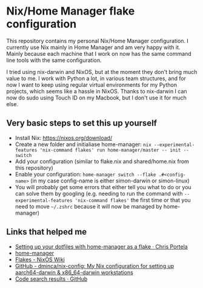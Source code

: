 # Nix/Home Manager flake configuration

This repository contains my personal Nix/Home Manager configuration. I currently use Nix mainly in Home Manager and am very happy with it. Mainly because each machine that I work on now has the same command line tools with the same configuration.

I tried using nix-darwin and NixOS, but at the moment they don't bring much value to me. I work with Python a lot, in various team structures, and for now I want to keep using regular virtual environments for my Python projects, which seems like a hassle in NixOS. Thanks to nix-darwin I can now do sudo using Touch ID on my Macbook, but I don't use it for much else.

## Very basic steps to set this up yourself

- Install Nix: https://nixos.org/download/
- Create a new folder and initialiase home-manager: `nix --experimental-features 'nix-command flakes' run home-manager/master -- init --switch`
- Add your configuration (similar to flake.nix and shared/home.nix from this repository)
- Enable your configuration: `home-manager switch --flake .#<config-name>` (in my case config-name is either simon-darwin or simon-linux)
- You will probably get some errors that either tell you what to do or you can solve them by googling (e.g. needing to run the command with  `--experimental-features 'nix-command flakes'` the first time or that you need to move `~/.zshrc` because it will now be managed by home-manager)

## Links that helped me

- [Setting up your dotfiles with home-manager as a flake · Chris Portela](https://www.chrisportela.com/posts/home-manager-flake/)
- [home-manager](https://nix-community.github.io/home-manager/)
- [Flakes - NixOS Wiki](https://nixos.wiki/wiki/Flakes)
- [GitHub - dminca/nix-config: My Nix configuration for setting up aarch64-darwin & x86\_64-darwin workstations](https://github.com/dminca/nix-config)
- [Code search results · GitHub](https://github.com/search?q=path%3Ahome.nix&type=code)

